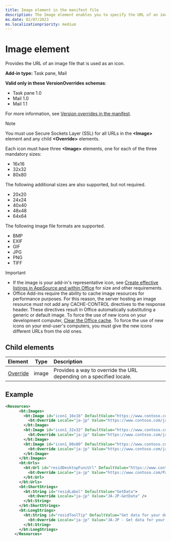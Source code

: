 ```yaml
---
title: Image element in the manifest file
description: The Image element enables you to specify the URL of an image used for an icon.
ms.date: 02/07/2023
ms.localizationpriority: medium
---
```


# Image element

Provides the URL of an image file that is used as an icon.

**Add-in type:** Task pane, Mail

**Valid only in these VersionOverrides schemas**:

- Task pane 1.0
- Mail 1.0
- Mail 1.1

For more information, see [Version overrides in the manifest](/office/dev/add-ins/develop/add-in-manifests#version-overrides-in-the-manifest).

> [!NOTE]
> You must use Secure Sockets Layer (SSL) for all URLs in the **\<Image\>** element and any child **\<Override\>** elements.

Each icon must have three **\<Image\>** elements, one for each of the three mandatory sizes:

- 16x16
- 32x32
- 80x80

The following additional sizes are also supported, but not required.

- 20x20
- 24x24
- 40x40
- 48x48
- 64x64

The following image file formats are supported.

- BMP
- EXIF
- GIF
- JPG
- PNG
- TIFF

> [!IMPORTANT]
>
> - If the image is your add-in's representative icon, see [Create effective listings in AppSource and within Office](/office/dev/store/create-effective-office-store-listings#create-an-icon-for-your-add-in) for size and other requirements.
> - Office Add-ins require the ability to cache image resources for performance purposes. For this reason, the server hosting an image resource must not add any CACHE-CONTROL directives to the response header. These directives result in Office automatically substituting a generic or default image. To force the use of new icons on your development computer, [Clear the Office cache](/office/dev/add-ins/testing/clear-cache). To force the use of new icons on your end-user's computers, you must give the new icons different URLs from the old ones.

## Child elements

|  Element |  Type  |  Description  |
|:-----|:-----:|:-----|
|  [Override](override.md)           |  image   |  Provides a way to override the URL depending on a specified locale. |

## Example

```XML
<Resources>
      <bt:Images>
        <bt:Image id="icon1_16x16" DefaultValue="https://www.contoso.com/icon_default.png">
          <bt:Override Locale="ja-jp" Value="https://www.contoso.com/ja-jp16-icon_default.png" />
        </bt:Image>
        <bt:Image id="icon1_32x32" DefaultValue="https://www.contoso.com/icon_default.png">
          <bt:Override Locale="ja-jp" Value="https://www.contoso.com/ja-jp32-icon_default.png" />
        </bt:Image>
        <bt:Image id="icon1_80x80" DefaultValue="https://www.contoso.com/icon_default.png">
          <bt:Override Locale="ja-jp" Value="https://www.contoso.com/ja-jp80-icon_default.png" />
        </bt:Image>
      </bt:Images>
      <bt:Urls>
        <bt:Url id="residDesktopFuncUrl" DefaultValue="https://www.contoso.com/Pages/Home.aspx">
          <bt:Override Locale="ja-jp" Value="https://www.contoso.com/Pages/Home.aspx" />
        </bt:Url>
      </bt:Urls>
      <bt:ShortStrings>
        <bt:String id="residLabel" DefaultValue="GetData">
          <bt:Override Locale="ja-jp" Value="JA-JP-GetData" />
        </bt:String>
      </bt:ShortStrings>
      <bt:LongStrings>
        <bt:String id="residToolTip" DefaultValue="Get data for your document.">
          <bt:Override Locale="ja-jp" Value="JA-JP - Get data for your document." />
        </bt:String>
      </bt:LongStrings>
    </Resources>
```
